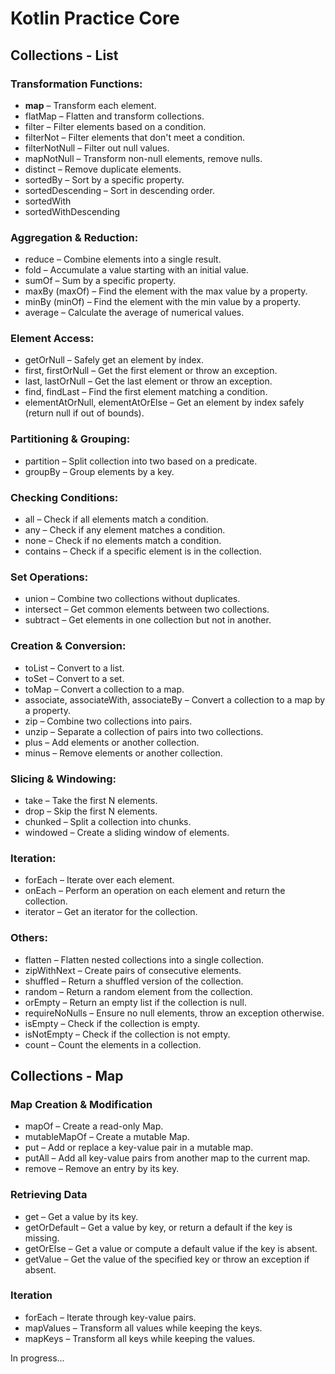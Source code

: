 # Kotlin Practice Core

## Collections - List

### Transformation Functions:

- **map** – Transform each element.
- flatMap – Flatten and transform collections.
- filter – Filter elements based on a condition.
- filterNot – Filter elements that don't meet a condition.
- filterNotNull – Filter out null values.
- mapNotNull – Transform non-null elements, remove nulls.
- distinct – Remove duplicate elements.
- sortedBy – Sort by a specific property.
- sortedDescending – Sort in descending order.
- sortedWith
- sortedWithDescending

### Aggregation & Reduction:
- reduce – Combine elements into a single result.
- fold – Accumulate a value starting with an initial value.
- sumOf – Sum by a specific property.
- maxBy (maxOf) – Find the element with the max value by a property.
- minBy (minOf) – Find the element with the min value by a property.
- average – Calculate the average of numerical values.

### Element Access:
- getOrNull – Safely get an element by index.
- first, firstOrNull – Get the first element or throw an exception.
- last, lastOrNull – Get the last element or throw an exception.
- find, findLast – Find the first element matching a condition.
- elementAtOrNull, elementAtOrElse – Get an element by index safely (return null if out of bounds).

### Partitioning & Grouping:
- partition – Split collection into two based on a predicate.
- groupBy – Group elements by a key.

### Checking Conditions:
- all – Check if all elements match a condition.
- any – Check if any element matches a condition.
- none – Check if no elements match a condition.
- contains – Check if a specific element is in the collection.

### Set Operations:
- union – Combine two collections without duplicates.
- intersect – Get common elements between two collections.
- subtract – Get elements in one collection but not in another.

### Creation & Conversion:
- toList – Convert to a list.
- toSet – Convert to a set.
- toMap – Convert a collection to a map.
- associate, associateWith, associateBy – Convert a collection to a map by a property.
- zip – Combine two collections into pairs.
- unzip – Separate a collection of pairs into two collections.
- plus – Add elements or another collection.
- minus – Remove elements or another collection.

### Slicing & Windowing:
- take – Take the first N elements.
- drop – Skip the first N elements.
- chunked – Split a collection into chunks.
- windowed – Create a sliding window of elements.

### Iteration:
- forEach – Iterate over each element.
- onEach – Perform an operation on each element and return the collection.
- iterator – Get an iterator for the collection.

### Others:
- flatten – Flatten nested collections into a single collection.
- zipWithNext – Create pairs of consecutive elements.
- shuffled – Return a shuffled version of the collection.
- random – Return a random element from the collection.
- orEmpty – Return an empty list if the collection is null. 
- requireNoNulls – Ensure no null elements, throw an exception otherwise.
- isEmpty – Check if the collection is empty. 
- isNotEmpty – Check if the collection is not empty. 
- count – Count the elements in a collection.

## Collections - Map

### Map Creation & Modification
- mapOf – Create a read-only Map.
- mutableMapOf – Create a mutable Map.
- put – Add or replace a key-value pair in a mutable map.
- putAll – Add all key-value pairs from another map to the current map.
- remove – Remove an entry by its key.

### Retrieving Data
- get – Get a value by its key.
- getOrDefault – Get a value by key, or return a default if the key is missing.
- getOrElse – Get a value or compute a default value if the key is absent.
- getValue – Get the value of the specified key or throw an exception if absent.

### Iteration
- forEach – Iterate through key-value pairs.
- mapValues – Transform all values while keeping the keys.
- mapKeys – Transform all keys while keeping the values.


In progress...